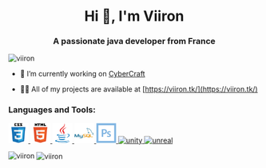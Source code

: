 <h1 align="center">Hi 👋, I'm Viiron</h1>
<h3 align="center">A passionate java developer from France</h3>

<p align="left"> <img src="https://komarev.com/ghpvc/?username=viiron&label=Profile%20views&color=0e75b6&style=flat" alt="viiron" /> </p>

- 🔭 I’m currently working on [CyberCraft](https://cybercraft.fr/)

- 👨‍💻 All of my projects are available at [https://viiron.tk/](https://viiron.tk/)


<h3 align="left">Languages and Tools:</h3>
<p align="left"> <a href="https://www.w3schools.com/css/" target="_blank"> <img src="https://raw.githubusercontent.com/devicons/devicon/master/icons/css3/css3-original-wordmark.svg" alt="css3" width="40" height="40"/> </a> <a href="https://www.w3.org/html/" target="_blank"> <img src="https://raw.githubusercontent.com/devicons/devicon/master/icons/html5/html5-original-wordmark.svg" alt="html5" width="40" height="40"/> </a> <a href="https://www.java.com" target="_blank"> <img src="https://raw.githubusercontent.com/devicons/devicon/master/icons/java/java-original.svg" alt="java" width="40" height="40"/> </a> <a href="https://www.mysql.com/" target="_blank"> <img src="https://raw.githubusercontent.com/devicons/devicon/master/icons/mysql/mysql-original-wordmark.svg" alt="mysql" width="40" height="40"/> </a> <a href="https://www.photoshop.com/en" target="_blank"> <img src="https://raw.githubusercontent.com/devicons/devicon/master/icons/photoshop/photoshop-line.svg" alt="photoshop" width="40" height="40"/> </a> <a href="https://unity.com/" target="_blank"> <img src="https://www.vectorlogo.zone/logos/unity3d/unity3d-icon.svg" alt="unity" width="40" height="40"/> </a> <a href="https://unrealengine.com/" target="_blank"> <img src="https://raw.githubusercontent.com/kenangundogan/fontisto/036b7eca71aab1bef8e6a0518f7329f13ed62f6b/icons/svg/brand/unreal-engine.svg" alt="unreal" width="40" height="40"/> </a> </p>

<p><img align="left" src="https://github-readme-stats.vercel.app/api/top-langs?username=viiron&show_icons=true&locale=en&layout=compact" alt="viiron" /></p>

<p>&nbsp;<img align="center" src="https://github-readme-stats.vercel.app/api?username=viiron&show_icons=true&locale=en" alt="viiron" /></p>
